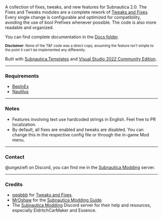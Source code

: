 A collection of fixes, tweaks, and new features for Subnautica 2.0. The Fixes and Tweaks modules are a complete rework of [Tweaks and Fixes](https://github.com/qqqbbb/Tweaks-and-Fixes). Every single change is configurable and optimized for compatibility, avoiding the use of bool Prefixes whenever possible. The code is also more readable and organized.

You can find complete documentation in the [Docs folder](https://github.com/Ungeziefi/Subnautica-Mods/tree/main/Docs).

<small>**Disclaimer**: None of the T&F code was a direct copy, assuming the feature isn't simple to the point it can't be implemented any differently.</small>

Built with [Subnautica.Templates](https://www.nuget.org/packages/Subnautica.Templates) and [Visual Studio 2022 Community Edition](https://visualstudio.microsoft.com/vs/community/).

---

### Requirements
- [BepInEx](https://www.nexusmods.com/subnautica/mods/1108)
- [Nautilus](https://www.nexusmods.com/subnautica/mods/1262)

---

### Notes
- Features involving text use hardcoded strings in English. Feel free to PR localization.
- By default, all fixes are enabled and tweaks are disabled. You can change this in the respective config file or through the in-game Mod menu.

---

### Contact
@ungeziefi on Discord, you can find me in the [Subnautica Modding](https://discord.com/invite/subnautica-modding-324207629784186882) server.

---

  ### Credits
- [qqqbbb](https://github.com/qqqbbb) for [Tweaks and Fixes](https://github.com/qqqbbb/Tweaks-and-Fixes).
- [MrOshaw](https://github.com/mroshaw) for the [Subnautica Modding Guide](https://mroshaw.github.io/).
- The [Subnautica Modding](https://discord.com/invite/subnautica-modding-324207629784186882) Discord server for their help and resources, especially EldritchCarMaker and Essence.
